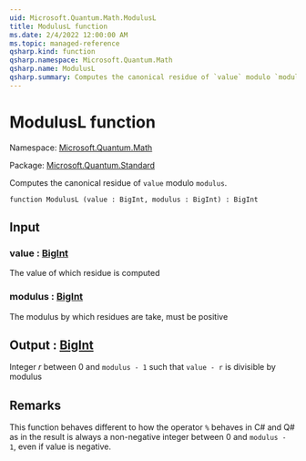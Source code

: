 ```yaml
---
uid: Microsoft.Quantum.Math.ModulusL
title: ModulusL function
ms.date: 2/4/2022 12:00:00 AM
ms.topic: managed-reference
qsharp.kind: function
qsharp.namespace: Microsoft.Quantum.Math
qsharp.name: ModulusL
qsharp.summary: Computes the canonical residue of `value` modulo `modulus`.
---
```


# ModulusL function

Namespace: [Microsoft.Quantum.Math](xref:Microsoft.Quantum.Math)

Package: [Microsoft.Quantum.Standard](https://nuget.org/packages/Microsoft.Quantum.Standard)


Computes the canonical residue of `value` modulo `modulus`.

```qsharp
function ModulusL (value : BigInt, modulus : BigInt) : BigInt
```


## Input

### value : [BigInt](xref:microsoft.quantum.qsharp.valueliterals#bigint-literals)

The value of which residue is computed


### modulus : [BigInt](xref:microsoft.quantum.qsharp.valueliterals#bigint-literals)

The modulus by which residues are take, must be positive



## Output : [BigInt](xref:microsoft.quantum.qsharp.valueliterals#bigint-literals)

Integer $r$ between 0 and `modulus - 1` such that `value - r` is divisible by modulus

## Remarks

This function behaves different to how the operator `%` behaves in C# and Q# as in the resultis always a non-negative integer between 0 and `modulus - 1`, even if value is negative.
